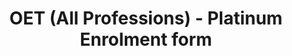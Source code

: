 ---
title: "OET (All Professions) - Platinum Enrolment form"
draft: false
# page title background image
bg_image: "images/backgrounds/page-title.jpg"
# meta description
description : "OET (All Professions) - Platinum Enrolment form"
---